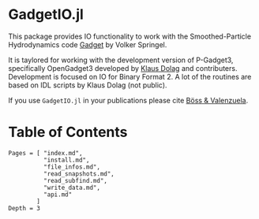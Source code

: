 # GadgetIO.jl

This package provides IO functionality to work with the Smoothed-Particle Hydrodynamics code [Gadget](https://wwwmpa.mpa-garching.mpg.de/gadget/) by Volker Springel.

It is taylored for working with the development version of P-Gadget3, specifically OpenGadget3 developed by [Klaus Dolag](https://www.usm.uni-muenchen.de/~dolag/) and contributers. Development is focused on IO for Binary Format 2.
A lot of the routines are based on IDL scripts by Klaus Dolag (not public).

If you use `GadgetIO.jl` in your publications please cite [Böss & Valenzuela](https://zenodo.org/badge/latestdoi/270966661).

# Table of Contents

```@contents
Pages = [ "index.md",
          "install.md",
          "file_infos.md",
          "read_snapshots.md", 
          "read_subfind.md",
          "write_data.md",
          "api.md" 
        ]
Depth = 3
```
